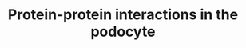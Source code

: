 ---
annotations:
- id: CL:0000653
  parent: animal cell
  type: Cell Type Ontology
  value: glomerular visceral epithelial cell
- id: DOID:557
  parent: null
  type: Disease Ontology
  value: kidney disease
- id: DOID:1074
  parent: null
  type: Disease Ontology
  value: kidney failure
authors:
- Gwarsow
- MaintBot
- Mkutmon
- Jmelius
- Khanspers
- Eweitz
description: PodNet is a manually curated network of protein-protein interactions
  occurring in the podocyte.
last-edited: 2022-02-24
organisms:
- Mus musculus
redirect_from:
- /index.php/Pathway:WP2310
- /instance/WP2310
revision: null
schema-jsonld:
- '@context': https://schema.org/
  '@id': https://wikipathways.github.io/pathways/WP2310.html
  '@type': Dataset
  creator:
    '@type': Organization
    name: WikiPathways
  description: PodNet is a manually curated network of protein-protein interactions
    occurring in the podocyte.
  keywords:
  - Actb
  - Actn4
  - Actr2
  - Actr3
  - Adam10
  - Adcy1
  - Adipor1
  - Agrn
  - Agtr1a
  - Agtr1b
  - Akt1
  - Angpt1
  - Angptl2
  - Angptl3
  - Angptl4
  - Aph1a
  - Aph1b
  - Aph1c
  - Arhgap24
  - Arhgdia
  - Arpc1b
  - Arpc2
  - Arpc3
  - Arpc4
  - Arpc5
  - Arrb2
  - Atg5
  - Bad
  - Baiap2
  - Bcam
  - Bcar1
  - Bcl2
  - Birc5
  - Bmp4
  - Bmp7
  - Bmpr1a
  - Braf
  - Camk2a
  - Camk2b
  - Camk2d
  - Camk2g
  - Capza1
  - Capza2
  - Capzb
  - Cask
  - Cbl
  - Ccnd1
  - Ccni
  - Cd151
  - Cd2ap
  - Cdc42
  - Cdh3
  - Cdk5
  - Cdk5r1
  - Cdkn1a
  - Cdkn1b
  - Cdkn1c
  - Cdkn2a
  - Cfh
  - Cfl1
  - Cgn
  - Clic5
  - Cmip
  - Col18a1
  - Col4a3
  - Col4a4
  - Col4a5
  - Coq6
  - Crb2
  - Crim1
  - Crk
  - Csk
  - Ctgf
  - Ctnna1
  - Ctnna2
  - Ctnna3
  - Ctnnb1
  - Ctnnd1
  - Ctsl
  - Cttn
  - Cux1
  - Cxadr
  - Cxcl10
  - Cxcl12
  - Cxcl16
  - Cxxc5
  - Cyp26a1
  - Cyr61
  - Dag1
  - Dbn1
  - Ddn
  - Ddr1
  - Dicer1
  - Dnm1
  - Dnm2
  - Dnm3
  - Dvl2
  - Efnb1
  - Egln2
  - Egln3
  - Enah
  - Epas1
  - Epb4.1l5
  - Ext1
  - Ezr
  - F11r
  - F3
  - Fam65a
  - Fat1
  - Fcgrt
  - Fktn
  - Foxc2
  - Fras1
  - Fyn
  - Gne
  - Grb2
  - Grlf1
  - Hey1
  - Hif1a
  - Hif1an
  - Hspg2
  - Igf1
  - Igf1r
  - Igfbp2
  - Igfbp3
  - Igfbp7
  - Igsf5
  - Ilk
  - Inadl
  - Inf2
  - Inppl1
  - Insr
  - Iqgap1
  - Itga2
  - Itga3
  - Itga6
  - Itgav
  - Itgb1
  - Itgb3
  - Itgb4
  - Itgb5
  - Jup
  - Kank2
  - Kcnma1
  - Kdr
  - Khdrbs3
  - Kirrel
  - Kirrel2
  - Kirrel3
  - Krt7
  - Lama5
  - Lamb2
  - Lamc1
  - Lasp1
  - Ldb1
  - Lgals1
  - Lims1
  - Lims2
  - Lmx1b
  - Lrrc7
  - Mafb
  - Magi1
  - Magi2
  - Map1lc3a
  - Mapk8ip3
  - Mc1r
  - Met
  - Mpz
  - Myh10
  - Myh9
  - Myo1e
  - Myoc
  - Nck1
  - Nck2
  - Nckipsd
  - Ncstn
  - Nes
  - Nfatc3
  - Nid1
  - Nid2
  - Notch1
  - Notch2
  - Notch3
  - Notch4
  - Nphs1
  - Nphs2
  - Nr2f2
  - Nrn1
  - Nrp1
  - Nrxn1
  - Ntrk3
  - Ocln
  - Olfm1
  - P4ha1
  - Pak1
  - Pak2
  - Palld
  - Pard3
  - Pard6a
  - Parva
  - Pax2
  - Paxip1
  - Pdcd6ip
  - Pdpn
  - Pdss2
  - Pick1
  - Pik3c2a
  - Pik3ca
  - Pik3cb
  - Pik3cd
  - Pik3r1
  - Pik3r2
  - Pkd2
  - Pla2r1
  - Plaur
  - Plce1
  - Plcg1
  - Plekhh2
  - Podxl
  - Ppp3ca
  - Prkaca
  - Prkacb
  - Prkca
  - Prkce
  - Prkci
  - Psen1
  - Psen2
  - Psenen
  - Ptger4
  - Ptgs2
  - Ptk2
  - Ptpro
  - Pxn
  - Rab3a
  - Rab4a
  - Rab4b
  - Rabgef1
  - Rac1
  - Ralgps1
  - Rapgef2
  - Rara
  - Rarb
  - Rbpj
  - Rhoa
  - Robo1
  - Robo2
  - Rph3a
  - Rxra
  - Scel
  - Scrib
  - Sdk1
  - Sema3a
  - Sema3f
  - Sh2d4a
  - Sh3kbp1
  - Shc1
  - Sirpa
  - Slc29a4
  - Slc43a1
  - Slc4a1
  - Slc9a3r2
  - Smad2
  - Smad3
  - Smad6
  - Smad7
  - Smarcal1
  - Smurf1
  - Snai1
  - Sp1
  - Sparc
  - Spna2
  - Spnb2
  - Spp1
  - Src
  - Stra13
  - Sulf1
  - Sult1b1
  - Sv2b
  - Synpo
  - Tagln
  - Tbxa2r
  - Tcf21
  - Tcf3
  - Tenc1
  - Tgfb1
  - Tgfb2
  - Tgfb3
  - Tgfbr1
  - Tgfbr2
  - Tjp1
  - Tln1
  - Tln2
  - Trpc6
  - Tsg101
  - Uchl1
  - Utrn
  - Vangl1
  - Vangl2
  - Vasp
  - Vav2
  - Vcl
  - Vdr
  - Vegfa
  - Vhl
  - Wasl
  - Wif1
  - Wnt1
  - Wt1
  - Wtip
  - Wwc1
  - Yes1
  - Ywhab
  - Zhx1
  - Zhx2
  - Zhx3
  license: CC0
  name: Protein-protein interactions in the podocyte
seo: CreativeWork
title: Protein-protein interactions in the podocyte
wpid: WP2310
---